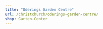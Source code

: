 ```yaml
---
title: "Oderings Garden Centre"
url: /christchurch/oderings-garden-centre/
shop: Garten-Center
---
```

